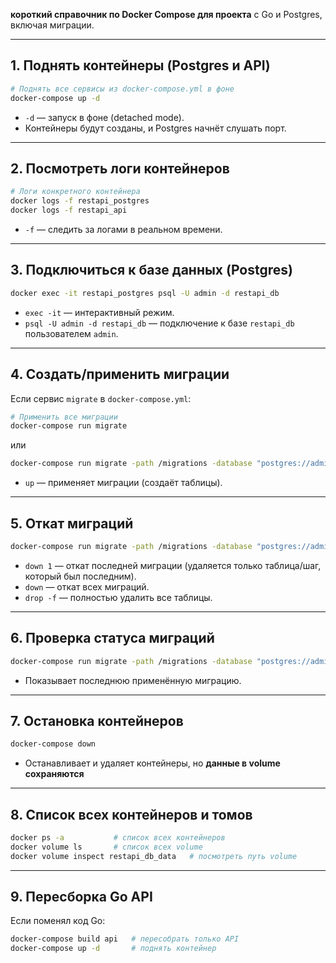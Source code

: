 **короткий справочник по Docker Compose для  проекта** с Go и Postgres, включая миграции.

---

## **1. Поднять контейнеры (Postgres и API)**

```bash
# Поднять все сервисы из docker-compose.yml в фоне
docker-compose up -d
```

* `-d` — запуск в фоне (detached mode).
* Контейнеры будут созданы, и Postgres начнёт слушать порт.

---

## **2. Посмотреть логи контейнеров**

```bash
# Логи конкретного контейнера
docker logs -f restapi_postgres
docker logs -f restapi_api
```

* `-f` — следить за логами в реальном времени.

---

## **3. Подключиться к базе данных (Postgres)**

```bash
docker exec -it restapi_postgres psql -U admin -d restapi_db
```

* `exec -it` — интерактивный режим.
* `psql -U admin -d restapi_db` — подключение к базе `restapi_db` пользователем `admin`.

---

## **4. Создать/применить миграции**

Если сервис `migrate` в `docker-compose.yml`:

```bash
# Применить все миграции
docker-compose run migrate
```

или

```bash
docker-compose run migrate -path /migrations -database "postgres://admin:12345@db:5432/restapi_db?sslmode=disable" up
```

* `up` — применяет миграции (создаёт таблицы).

---

## **5. Откат миграций**

```bash
docker-compose run migrate -path /migrations -database "postgres://admin:12345@db:5432/restapi_db?sslmode=disable" down 1
```

* `down 1` — откат последней миграции (удаляется только таблица/шаг, который был последним).
* `down` — откат всех миграций.
* `drop -f` — полностью удалить все таблицы.

---

## **6. Проверка статуса миграций**

```bash
docker-compose run migrate -path /migrations -database "postgres://admin:12345@db:5432/restapi_db?sslmode=disable" version
```

* Показывает последнюю применённую миграцию.

---

## **7. Остановка контейнеров**

```bash
docker-compose down
```

* Останавливает и удаляет контейнеры, но **данные в volume сохраняются**

---

## **8. Список всех контейнеров и томов**

```bash
docker ps -a           # список всех контейнеров
docker volume ls       # список всех volume
docker volume inspect restapi_db_data   # посмотреть путь volume
```

---

## **9. Пересборка Go API**

Если поменял код Go:

```bash
docker-compose build api   # пересобрать только API
docker-compose up -d       # поднять контейнер
```


